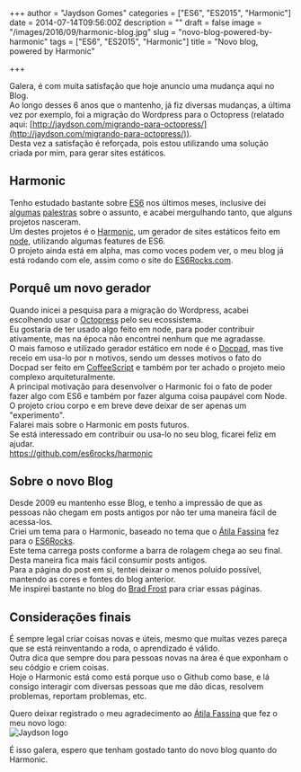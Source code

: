 +++
author = "Jaydson Gomes"
categories = ["ES6", "ES2015", "Harmonic"]
date = 2014-07-14T09:56:00Z
description = ""
draft = false
image = "/images/2016/09/harmonic-blog.jpg"
slug = "novo-blog-powered-by-harmonic"
tags = ["ES6", "ES2015", "Harmonic"]
title = "Novo blog, powered by Harmonic"

+++

Galera, é com muita satisfação que hoje anuncio uma mudança aqui no Blog.  
Ao longo desses 6 anos que o mantenho, já fiz diversas mudanças, a última vez por exemplo, foi a migração do Wordpress para o Octopress (relatado aqui: [http://jaydson.com/migrando-para-octopress/](http://jaydson.com/migrando-para-octopress/)).  
Desta vez a satisfação é reforçada, pois estou utilizando uma solução criada por mim, para gerar sites estáticos.  

## Harmonic
Tenho estudado bastante sobre [ES6](http://es6rocks.com) nos últimos meses, inclusive dei [algumas](https://speakerdeck.com/jaydson/javascript-do-futuro-no-presente) [palestras](https://speakerdeck.com/jaydson/es6-rocks) sobre  o assunto, e acabei mergulhando tanto, que alguns projetos nasceram.  
Um destes projetos é o [Harmonic](https://github.com/es6rocks/harmonic), um gerador de sites estáticos feito em [node](http://nodejs.org), utilizando algumas features de ES6.  
O projeto ainda está em alpha, mas como voces podem ver, o meu blog já está rodando com ele, assim como o site do [ES6Rocks.com](http://es6rocks.com).  

## Porquê um novo gerador
Quando inicei a pesquisa para a migração do Wordpress, acabei escolhendo usar o [Octopress](http://octopress.org/) pelo seu ecossistema.  
Eu gostaria de ter usado algo feito em node, para poder contribuir ativamente, mas na época não encontrei nenhum que me agradasse.  
O mais famoso e utilizado gerador estático em node é o [Docpad](http://docpad.org/), mas tive receio em usa-lo por n motivos, sendo um desses motivos o fato do Docpad ser feito em [CoffeeScript](http://coffeescript.org/) e também por ter achado o projeto meio complexo arquiteturalmente.  
A principal motivação para desenvolver o Harmonic foi o fato de poder fazer algo com ES6 e também por fazer alguma coisa paupável com Node.  
O projeto criou corpo e em breve deve deixar de ser apenas um "experimento".  
Falarei mais sobre o Harmonic em posts futuros.  
Se está interessado em contribuir ou usa-lo no seu blog, ficarei feliz em ajudar.  
https://github.com/es6rocks/harmonic  

## Sobre o novo Blog
Desde 2009 eu mantenho esse Blog, e tenho a impressão de que as pessoas não chegam em posts antigos por não ter uma maneira fácil de acessa-los.  
Criei um tema para o Harmonic, baseado no tema que o [Átila Fassina](https://twitter.com/atilafassina) fez para o [ES6Rocks](http://es6rocks.com).  
Este tema carrega posts conforme a barra de rolagem chega ao seu final. Desta maneira fica mais fácil consumir posts antigos.  
Para a página do post em si, tentei deixar o menos poluído possível, mantendo as cores e fontes do blog anterior.  
Me inspirei bastante no blog do [Brad Frost](http://bradfrostweb.com/) para criar essas páginas.  

## Considerações finais
É sempre legal criar coisas novas e úteis, mesmo que muitas vezes pareça que se está reinventando a roda, o aprendizado é válido.  
Outra dica que sempre dou para pessoas novas na área é que exponham o seu códgio e criem coisas.  
Hoje o Harmonic está como está porque uso o Github  como base, e lá consigo interagir com diversas pessoas que me dão dicas, resolvem problemas, reportam problemas, etc.  

Quero deixar registrado o meu agradecimento ao [Átila Fassina](https://twitter.com/atilafassina) que fez o meu novo logo:  
![Jaydson logo](/images/2016/09/logo-jaydson-gray.png)

É isso galera, espero que tenham gostado tanto do novo blog quanto do Harmonic.  
